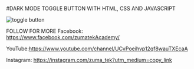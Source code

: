#DARK MODE TOGGLE BUTTON WITH HTML, CSS AND JAVASCRIPT

![toggle button](https://user-images.githubusercontent.com/84742051/133660587-1705d803-51ff-4839-84e4-9cd5f67f20f3.JPG)

FOLLOW FOR MORE
Facebook: https://www.facebook.com/zumatekAcademy/

YouTube:https://www.youtube.com/channel/UCvPoeihvp12qf8wauTXEcaA

Instagram: https://instagram.com/zuma_tek?utm_medium=copy_link
